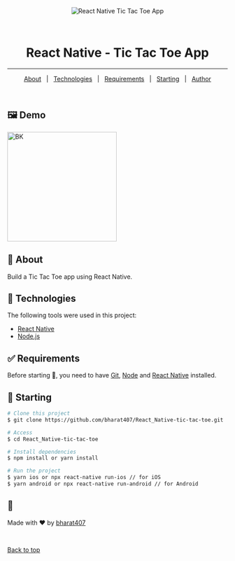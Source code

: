 <div align="center" id="top"> 
  <img src="./.github/app.gif" alt="React Native Tic Tac Toe App" />

&#xa0;

</div>

# <h1 align="center">React Native - Tic Tac Toe App</h1>
----------------------------------------------------------------------------------

<!-- Status -->

<!-- <h4 align="center">
	🚧  Tic Tac Toe App 🚀 Under construction...  🚧
</h4>

<hr> -->

<p align="center">
  <a href="#dart-about">About</a> &#xa0; | &#xa0; 
  <a href="#rocket-technologies">Technologies</a> &#xa0; | &#xa0;
  <a href="#white_check_mark-requirements">Requirements</a> &#xa0; | &#xa0;
  <a href="#checkered_flag-starting">Starting</a> &#xa0; | &#xa0;
  <a href="https://github.com/bharat407" target="_blank">Author</a>
</p>

<br>


## :framed_picture: Demo

<a>
<img alt="BK" width="250px" src="https://user-images.githubusercontent.com/85440714/218298005-a3c29ee4-e05f-43e3-9e41-5d0ac741eb94.jpg" />
</a>

## :dart: About

Build a Tic Tac Toe app using React Native.

## :rocket: Technologies

The following tools were used in this project:

- [React Native](https://reactnative.dev/)
- [Node.js](https://nodejs.org/)

## :white_check_mark: Requirements

Before starting :checkered_flag:, you need to have [Git](https://git-scm.com), [Node](https://nodejs.org/en/) and [React Native](https://reactnative.dev/) installed.

## :checkered_flag: Starting

```bash
# Clone this project
$ git clone https://github.com/bharat407/React_Native-tic-tac-toe.git

# Access
$ cd React_Native-tic-tac-toe

# Install dependencies
$ npm install or yarn install

# Run the project
$ yarn ios or npx react-native run-ios // for iOS
$ yarn android or npx react-native run-android // for Android


```

## :memo: 

Made with :heart: by <a href="https://github.com/bharat407" target="_blank">bharat407</a>

&#xa0;

<a href="#top">Back to top</a>
